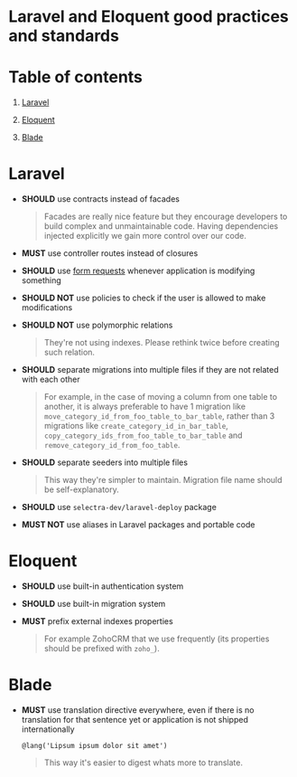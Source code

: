 Laravel and Eloquent good practices and standards
=

# Table of contents

1. [Laravel](#laravel)

2. [Eloquent](#eloquent)

3. [Blade](#blade)

# Laravel

- **SHOULD** use contracts instead of facades

    > Facades are really nice feature but they encourage developers to build complex and unmaintainable code. Having dependencies injected explicitly we gain more control over our code. 

- **MUST** use controller routes instead of closures

- **SHOULD** use [form requests](https://laravel.com/docs/master/validation#form-request-validation) whenever application is modifying something

- **SHOULD NOT** use policies to check if the user is allowed to make modifications

- **SHOULD NOT** use polymorphic relations

    > They're not using indexes. Please rethink twice before creating such relation. 

- **SHOULD** separate migrations into multiple files if they are not related with each other

    > For example, in the case of moving a column from one table to another, it is always preferable to have 1 migration like `move_category_id_from_foo_table_to_bar_table`, rather than 3 migrations like `create_category_id_in_bar_table`, `copy_category_ids_from_foo_table_to_bar_table` and `remove_category_id_from_foo_table`.

- **SHOULD** separate seeders into multiple files

    > This way they're simpler to maintain. Migration file name should be self-explanatory.

- **SHOULD** use `selectra-dev/laravel-deploy` package

- **MUST NOT** use aliases in Laravel packages and portable code

# Eloquent

- **SHOULD** use built-in authentication system

- **SHOULD** use built-in migration system

- **MUST** prefix external indexes properties

    > For example ZohoCRM that we use frequently (its properties should be prefixed with `zoho_`).

# Blade

- **MUST** use translation directive everywhere, even if there is no translation for that sentence yet or application is not shipped internationally

    ```blade
    @lang('Lipsum ipsum dolor sit amet')
    ```

    > This way it's easier to digest whats more to translate.
